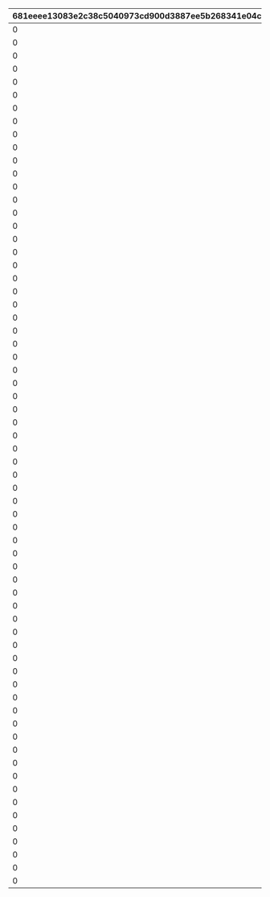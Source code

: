 |681eeee13083e2c38c5040973cd900d3887ee5b268341e04cbe5a68e1951c956|dbebd6c85ea61d0c19b17842f279c0c8a0203f7bdf73db1d669963f3c6b8d8b4|79bea81eb60005388d865deb8e583f47f49e93536f67a1dec331707596cac27f|185e318d4ffaef94bd37ca7c8ee085e54534d64a6095147c97ea182e13ebbd07|f18bcb8c1d68ed47d54c76bd9f4bc3b5ca7cf442fa015574856fdddf8a50ffdb|5db0ed3c54c858c4473740de444eb6afd83a21e2bc1c552df2a9af88dab9de8a|09643d7fc46ab0ab7affb5d694ae2aad79dd457f42c781f5ac2bd422aa5d8150|10ba9bd9cf0d6ff949a1474aa6171ec95f07258aca43ae41a1749a6a79f25933|eb382bc497fb2db857cd20a97dd80f47062dcd61a481deec3ca6cc49fd1f9091|9dab4e286efd5c938631fbc9a508a8f61669b8bc8b8c6b0a3a8f5de1ed5c9baa|
| --- | --- | --- | --- | --- | --- | --- | --- | --- | --- |
|0|111|25101|0|0|5000000|0|3|101|2|
|0|211|25101|0|0|5000000|0|3|201|2|
|0|311|25101|0|0|5500000|0|2|301|2|
|0|411|25101|0|0|5500000|0|2|401|2|
|0|511|25101|0|0|6000000|0|3|501|2|
|0|611|25101|0|0|6000000|0|2|601|2|
|0|711|25101|0|0|6500000|0|2|701|2|
|0|811|25101|0|0|6500000|0|2|801|2|
|0|911|25101|0|0|7000000|0|3|901|2|
|0|1011|25101|0|0|7000000|0|2|1001|2|
|0|1111|25101|0|1112|7500000|0|2|1101|2|
|0|1211|25101|0|1212|7500000|0|2|1201|2|
|0|1311|25101|0|0|8000000|0|3|1301|2|
|0|1411|25101|0|0|8000000|0|2|1401|2|
|0|1511|25101|0|0|8500000|0|2|1501|2|
|0|1611|25101|0|0|8500000|0|2|1601|2|
|0|1711|25101|0|0|9000000|0|3|1701|2|
|0|1811|25101|0|1812|9000000|0|2|1801|2|
|0|1911|25101|0|0|9500000|0|2|1901|2|
|0|2011|25101|0|0|9500000|0|2|2001|2|
|0|2111|25101|0|0|10000000|0|3|2101|2|
|0|2211|25101|0|0|10000000|0|2|2201|2|
|0|2311|25101|0|0|10500000|0|2|2301|2|
|0|2411|25101|0|0|10500000|0|2|2401|2|
|0|2511|25101|0|0|11000000|0|3|2501|2|
|0|2611|25101|0|2612|11000000|0|2|2601|2|
|0|2711|25101|0|2712|11500000|0|2|2701|2|
|0|2811|25101|0|2812|11500000|0|2|2801|2|
|0|2911|25101|0|0|12000000|0|3|2901|2|
|0|3011|25101|0|3012|12000000|0|2|3001|2|
|0|3111|25101|0|0|12500000|0|2|3101|2|
|0|3211|25101|0|0|12500000|0|2|3201|2|
|0|3311|25101|0|0|13000000|0|3|3301|2|
|0|3411|25101|0|0|13000000|0|3|3401|2|
|0|3511|25101|0|0|13500000|0|3|3501|2|
|0|3611|25101|0|0|13500000|0|3|3601|2|
|0|3711|25101|0|0|13500000|0|3|3701|2|
|0|3811|25101|0|3812|14000000|0|3|3801|2|
|0|3911|25101|0|0|14000000|0|3|3901|2|
|0|4011|25101|0|0|14000000|0|3|4001|2|
|0|4111|25101|0|0|14500000|0|3|4101|2|
|0|4211|25101|0|4212|14500000|0|3|4201|2|
|0|4311|25101|0|0|14500000|0|3|4301|2|
|0|4411|25101|0|0|15000000|0|3|4401|2|
|0|4511|25101|0|0|15000000|0|3|4501|2|
|0|4611|25101|0|0|15000000|0|3|4601|2|
|0|4711|25101|0|0|15500000|0|3|4701|2|
|0|4811|25101|0|0|15500000|0|3|4801|2|
|0|4911|25101|0|0|15500000|0|3|4901|2|
|0|5011|25101|0|0|16000000|0|3|5001|2|
|0|5111|25101|0|0|16000000|0|3|5101|2|
|0|5211|25101|0|0|16000000|0|3|5201|2|
|0|5311|25101|0|0|16500000|0|3|5301|2|
|0|5411|25101|0|5412|16500000|0|3|5401|2|
|0|5511|25101|0|0|16500000|0|3|5501|2|
|0|5611|25101|0|0|17000000|0|3|5601|2|
|0|5711|25101|0|0|17000000|0|3|5701|2|
|0|5811|25101|0|0|17000000|0|3|5801|2|
|0|5911|25101|0|0|17500000|0|3|5901|2|
|0|6011|25101|0|0|17500000|0|3|6001|2|
|0|6111|25101|0|0|17500000|0|3|6101|2|
|0|6211|25101|0|6212|18000000|0|3|6201|2|
|0|6311|25101|0|0|18000000|0|3|6301|2|
|0|6411|25101|0|0|18000000|0|3|6401|2|
|0|6511|25101|0|0|18500000|0|3|6501|2|
|0|6611|25101|0|0|18500000|0|3|6601|2|